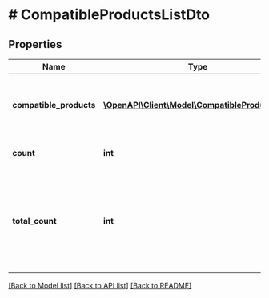 # # CompatibleProductsListDto

## Properties

Name | Type | Description | Notes
------------ | ------------- | ------------- | -------------
**compatible_products** | [**\OpenAPI\Client\Model\CompatibleProductDto[]**](CompatibleProductDto.md) | List of compatible products for given type and parameters. | [optional]
**count** | **int** | Number of returned elements. | [optional]
**total_count** | **int** | Total number of available elements. Field is not present when &#x60;phrase&#x60; parameter is used. | [optional]

[[Back to Model list]](../../README.md#models) [[Back to API list]](../../README.md#endpoints) [[Back to README]](../../README.md)
